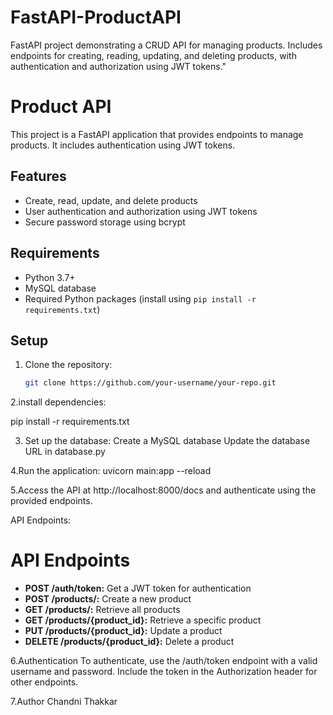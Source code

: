 # FastAPI-ProductAPI
FastAPI project demonstrating a CRUD API for managing products. Includes endpoints for creating, reading, updating, and deleting products, with authentication and authorization using JWT tokens."

# Product API

This project is a FastAPI application that provides endpoints to manage products. It includes authentication using JWT tokens.

## Features

- Create, read, update, and delete products
- User authentication and authorization using JWT tokens
- Secure password storage using bcrypt

## Requirements

- Python 3.7+
- MySQL database
- Required Python packages (install using `pip install -r requirements.txt`)

## Setup

1. Clone the repository:

   ```bash
   git clone https://github.com/your-username/your-repo.git
   
2.install dependencies:

  pip install -r requirements.txt

3. Set up the database:
  Create a MySQL database
  Update the database URL in database.py

4.Run the application:
  uvicorn main:app --reload

5.Access the API at http://localhost:8000/docs and authenticate using the provided endpoints.

API Endpoints:
 # API Endpoints

- **POST /auth/token:** Get a JWT token for authentication
- **POST /products/:** Create a new product
- **GET /products/:** Retrieve all products
- **GET /products/{product_id}:** Retrieve a specific product
- **PUT /products/{product_id}:** Update a product
- **DELETE /products/{product_id}:** Delete a product


6.Authentication
To authenticate, use the /auth/token endpoint with a valid username and password. Include the token in the Authorization header for other endpoints.

7.Author
Chandni Thakkar
